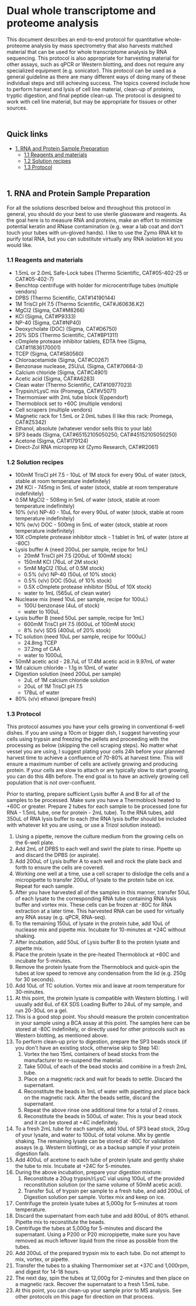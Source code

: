 # Dual whole transcriptome and proteome analysis <!-- omit in toc -->

This document describes an end-to-end protocol for quantitative whole-proteome analysis by mass spectrometry that also harvests matched material that can be used for whole transcriptome analysis by RNA sequencing. This protocol is also appropriate for harvesting material for other assays, such as qPCR or Western blotting, and does not require any specialized equipment (e.g. sonicator). This protocol can be used as a general guideline as there are many different ways of doing many of these individual steps and still achieving success. The topics covered include how to perform harvest and lysis of cell line material, clean-up of proteins, tryptic digestion, and final peptide clean-up. The protocol is designed to work with cell line material, but may be appropriate for tissues or other sources.

<hr style="height:6pt; visibility:hidden;" />

## Quick links <!-- omit in toc -->

- [1. RNA and Protein Sample Preparation](#1-rna-and-protein-sample-preparation)
  - [1.1 Reagents and materials](#11-reagents-and-materials)
  - [1.2 Solution recipes](#12-solution-recipes)
  - [1.3 Protocol](#13-protocol)

<hr style="height:6pt; visibility:hidden;" />

<span id="1-rna-and-protein-sample-preparation"></span>

## 1. RNA and Protein Sample Preparation

For all the solutions described below and throughout this protocol in general, you should do your best to use sterile glassware and reagents. As the goal here is to measure RNA and proteins, make an effort to minimize potential keratin and RNase contamination (e.g. wear a lab coat and don't touch your tubes with un-gloved hands). I like to use the Zymo RNA kit to purify total RNA, but you can substitute virtually any RNA isolation kit you would like. 

<span id="11-reagents-and-materials"></span>

### 1.1 Reagents and materials

- 1.5mL or 2.0mL Safe-Lock tubes (Thermo Scientific, CAT#05-402-25 or CAT#05-402-7)
- Benchtop centrifuge with holder for microcentrifuge tubes (multiple vendors)
- DPBS (Thermo Scientific, CAT#14190144)
- 1M TrisCl pH 7.5 (Thermo Scientific, CAT#J60636.K2)
- MgCl2 (Sigma, CAT#M8266)
- KCl (Sigma, CAT#P9333)
- NP-40 (Sigma, CAT#NP40)
- Deoxycholate (DOC) (Sigma, CAT#D6750)
- 20% SDS (Thermo Scientific, CAT#BP1311)
- cOmplete protease inhibitor tablets, EDTA free (Sigma, CAT#11836170001)
- TCEP (Sigma, CAT#580560)
- Chloroacetamide (Sigma, CAT#C0267)
- Benzonase nuclease, 25U/uL (Sigma, CAT#70664-3)
- Calcium chloride (Sigma, CAT#C4901)
- Acetic acid (Sigma, CAT#A6283)
- Clean water (Thermo Scientific, CAT#10977023)
- Trypsin/rLysC mix (Promega, CAT#V5071)
- Thermomixer with 2mL tube block (Eppendorf)
- Thermoblock set to +60C (multiple vendors)
- Cell scrapers (multiple vendors)
- Magnetic rack for 1.5mL or 2.0mL tubes (I like this rack: Promega, CAT#Z5342)
- Ethanol, absolute (whatever vendor sells this to your lab)
- SP3 beads (Sigma, CAT#65152105050250, CAT#45152105050250)
- Acetone (Sigma, CAT#179124)
- Direct-Zol RNA microprep kit (Zymo Research, CAT#R2061)

<span id="12-solution-recipes"></span>

### 1.2 Solution recipes

- 100mM TrisCl pH 7.5 - 10uL of 1M stock for every 90uL of water (stock, stable at room temperature indefinitely)
- 2M KCl - 745mg in 5mL of water (stock, stable at room temperature indefinitely)
- 0.5M MgCl2 - 508mg in 5mL of water (stock, stable at room temperature indefinitely)
- 10% (v/v) NP-40 - 10uL for every 90uL of water (stock, stable at room temperature indefinitely)
- 10% (w/v) DOC - 500mg in 5mL of water (stock, stable at room temperature indefinitely)
- 10X cOmplete protease inhibitor stock - 1 tablet in 1mL of water (store at -80C)
- Lysis buffer A (need 200uL per sample, recipe for 1mL)
  - 20mM TrisCl pH 7.5 (200uL of 100mM stock)
  - 150mM KCl (76uL of 2M stock)
  - 5mM MgCl2 (10uL of 0.5M stock)
  - 0.5% (v/v) NP-40 (50uL of 10% stock)
  - 0.5% (v/v) DOC (50uL of 10% stock)
  - 0.5X cOmplete protease inhibitor (50uL of 10X stock)
  - water to 1mL (565uL of clean water)
- Nuclease mix (need 10uL per sample, recipe for 100uL)
  - 100U benzonase (4uL of stock)
  - water to 100uL
- Lysis buffer B (need 50uL per sample, recipe for 1mL)
  - 600mM TrisCl pH 7.5 (600uL of 100mM stock)
  - 8% (v/v) SDS (400uL of 20% stock)
- TC solution (need 10uL per sample, recipe for 1000uL)
  - 24.8mg TCEP
  - 37.2mg of CAA
  - water to 1000uL
- 50mM acetic acid - 28.7uL of 17.4M acetic acid in 9.97mL of water
- 1M calcium chloride - 1.1g in 10mL of water
- Digestion solution (need 200uL per sample)
  - 2uL of 1M calcium chloride solution
  - 20uL of 1M TrisCl pH 7.5
  - 178uL of water
- 80% (v/v) ethanol (prepare fresh)

<span id="13-protocol"></span>

### 1.3 Protocol

This protocol assumes you have your cells growing in conventional 6-well dishes. If you are using a 10cm or bigger dish, I suggest harvesting your cells using trypsin and freezing the pellets and proceeding with the processing as below (skipping the cell scraping steps). No matter what vessel you are using, I suggest plating your cells 24h before your planned harvest time to achieve a confluence of 70-80% at harvest time. This will ensure a maximum number of cells are actively growing and producing protein. If your cells are slow to attach or are typically slow to start growing, you can do this 48h before. The end goal is to have an actively growing cell population that is not over-confluent.

Prior to starting, prepare sufficient Lysis buffer A and B for all of the samples to be processed. Make sure you have a Thermoblock heated to +60C or greater. Prepare 2 tubes for each sample to be processed (one for RNA - 1.5mL tube, one for protein - 2mL tube). To the RNA tubes, add 350uL of RNA lysis buffer to each (the RNA lysis buffer should be included with whatever kit you are using, or use a Trizol solution instead). 

1. Using a pipette, remove the culture medium from the growing cells on the 6-well plate.
2. Add 2mL of DPBS to each well and swirl the plate to rinse. Pipette up and discard the DPBS (or aspirate).
3. Add 200uL of Lysis buffer A to each well and rock the plate back and forth to ensure the cells are covered.
4. Working one well at a time, use a cell scraper to dislodge the cells and a micropipette to transfer 200uL of lysate to the protein tube on ice. Repeat for each sample.
5. After you have harvested all of the samples in this manner, transfer 50uL of each lysate to the corresponding RNA tube containing RNA lysis buffer and vortex mix. These cells can be frozen at -80C for RNA extraction at a later time. This harvested RNA can be used for virtually any RNA assay (e.g. qPCR, RNA-seq).
6. To the remaining 150uL of lysate in the protein tube, add 10uL of nuclease mix and pipette mix. Incubate for 10-minutes at +24C without shaking.
7. After incubation, add 50uL of Lysis buffer B to the protein lysate and pipette mix. 
8. Place the protein lysate in the pre-heated Thermoblock at +60C and incubate for 5-minutes.
9. Remove the protein lysate from the Thermoblock and quick-spin the tubes at low speed to remove any condensation from the lid (e.g. 250g for 30 seconds).
10. Add 10uL of TC solution. Vortex mix and leave at room temperature for 30-minutes.
11. At this point, the protein lysate is compatible with Western blotting. I will usually add 6uL of 6X SDS Loading Buffer to 24uL of my sample, and run 20-30uL on a gel. 
12. This is a good stop point. You should measure the protein concentration in your sample using a BCA assay at this point. The samples here can be stored at -80C indefinitely, or directly used for other protocols such as Western blotting, as mentioned above.
13. To perform clean-up prior to digestion, prepare the SP3 beads stock (if you don't have an existing stock, otherwise skip to Step 14):
    1. Vortex the two 15mL containers of bead stocks from the manufacturer to re-suspend the material.
    2. Take 500uL of each of the bead stocks and combine in a fresh 2mL tube.
    3. Place on a magnetic rack and wait for beads to settle. Discard the supernatant.
    4. Reconstitute the beads in 1mL of water with pipetting and place back on the magnetic rack. After the beads settle, discard the supernatant.
    5. Repeat the above rinse one additional time for a total of 2 rinses.
    6. Reconstitute the beads in 500uL of water. This is your bead stock and it can be stored at +4C indefinitely.
14. To a fresh 2mL tube for each sample, add 10uL of SP3 bead stock, 20ug of your lysate, and water to 100uL of total volume. Mix by gentle shaking. The remaining lysate can be stored at -80C for validation assays (e.g. Western blotting), or as a backup sample if your protein digestion fails.
15. Add 400uL of acetone to each tube of protein lysate and gently shake the tube to mix. Incubate at +24C for 5-minutes.
16. During the above incubation, prepare your digestion mixture:
    1. Reconstitute a 20ug trypsin/rLysC vial using 100uL of the provided reconstitution solution (or the same volume of 50mM acetic acid).
    2. Transfer 5uL of trypsin per sample to a fresh tube, and add 200uL of Digestion solution per sample. Vortex mix and keep on ice.
17. Centrifuge the protein lysate tubes at 5,000g for 5-minutes at room temperature.
18. Discard the supernatant from each tube and add 800uL of 80% ethanol. Pipette mix to reconstitute the beads.
19. Centrifuge the tubes at 5,000g for 5-minutes and discard the supernatant. Using a P200 or P20 micropipette, make sure you have removed as much leftover liquid from the rinse as possible from the tubes.
20. Add 200uL of the prepared trypsin mix to each tube. Do not attempt to mix, vortex, or pipette.
21. Transfer the tubes to a shaking Thermomixer set at +37C and 1,000rpm, and digest for 14-18 hours.
22. The next day, spin the tubes at 12,000g for 2-minutes and then place on a magnetic rack. Recover the supernatant to a fresh 1.5mL tube.
23. At this point, you can clean-up your sample prior to MS analysis. See other protocols on this page for direction on that process.
